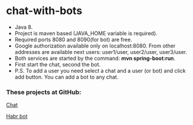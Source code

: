 # chat-with-bots

* Java 8.
* Project is maven based (JAVA_HOME variable is required).
* Required ports 8080 and 8090(for bot) are free.
* Google authorization available only on localhost:8080. From other addresses are available next users: user1/user, user2/user, user3/user.
* Both services are started by the command: **mvn spring-boot:run**.
* First start the chat, second the bot.
* P.S. To add a user you need select a chat and a user (or bot) and click add button. You can add a bot to any chat.

### These projects at GitHub: 
[Chat](https://github.com/tummma/chat-with-bots)

[Habr bot](https://github.com/tummma/habr-rss-bot)
